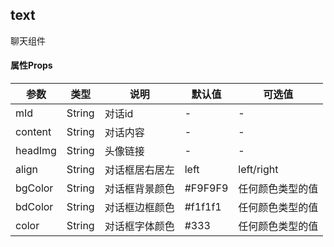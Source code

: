 ## text
聊天组件

#### 属性Props
| 参数 | 类型 | 说明 | 默认值 | 可选值 |
| - | - | - | - | - |
| mId | String | 对话id | - | - |
| content | String | 对话内容 | - | - |
| headImg | String | 头像链接 | - | - |
| align | String | 对话框居右居左 | left | left/right |
| bgColor | String | 对话框背景颜色 | #F9F9F9 | 任何颜色类型的值 |
| bdColor | String | 对话框边框颜色 | #f1f1f1 | 任何颜色类型的值 |
| color | String | 对话框字体颜色 | #333 | 任何颜色类型的值 |


